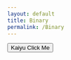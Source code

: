 ```yaml
---
layout: default
title: Binary
permalink: /Binary
---
```


<button onclick = "window.location.href='https://www.google.com/search?q=why+am+i+short%3F&oq=why+am+i+short%3F&gs_lcrp=EgZjaHJvbWUyBggAEEUYOdIBCDIxMjNqMGo3qAIAsAIA&sourceid=chrome&ie=UTF-8&safe=active&ssui=on';">Kaiyu Click Me</button>
